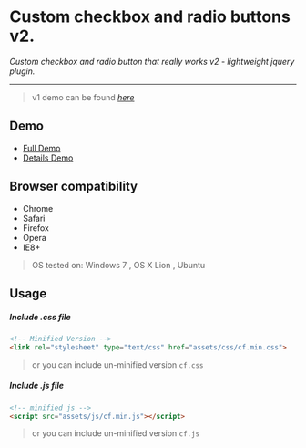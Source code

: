 Custom checkbox and radio buttons v2.
===

*Custom checkbox and radio button that really works v2 - lightweight jquery plugin.*

---
> v1 demo can be found [*here*](http://codepen.io/ElmahdiMahmoud/details/JFejy)

## Demo

* [Full Demo](http://codepen.io/ElmahdiMahmoud/full/etvzG)
* [Details Demo](http://codepen.io/ElmahdiMahmoud/details/etvzG)

## Browser compatibility

* Chrome
* Safari
* Firefox
* Opera
* IE8+

> OS tested on: Windows 7 , OS X Lion , Ubuntu

## Usage 

##### Include .css file
```html
<!-- Minified Version -->
<link rel="stylesheet" type="text/css" href="assets/css/cf.min.css">
```
> or you can include un-minified version `cf.css`


##### Include .js file
```html
<!-- minified js -->
<script src="assets/js/cf.min.js"></script> 
```
> or you can include un-minified version `cf.js`
